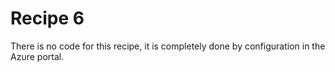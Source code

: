 # Recipe 6
There is no code for this recipe, it is completely done by configuration in the Azure portal.